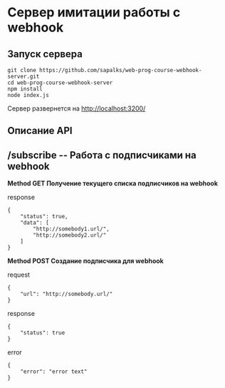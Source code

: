 # Сервер имитации работы с webhook

## Запуск сервера
```
git clone https://github.com/sapalks/web-prog-course-webhook-server.git
cd web-prog-course-webhook-server
npm install
node index.js
```
Сервер развернется на [http://localhost:3200/](http://localhost:3200/)

## Описание API
## /subscribe -- Работа с подписчиками на webhook 
**Method GET Получение текущего списка подписчиков на webhook**

response

```
{
    "status": true,
    "data": [
        "http://somebody1.url/",
        "http://somebody2.url/"
    ]
}
```
 
**Method POST Создание подписчика для webhook**

request
```
{
    "url": "http://somebody.url/"
}
```
response
```
{
    "status": true
}
```
error
```
{
    "error": "error text"
}
```